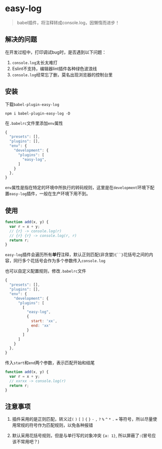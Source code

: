 # easy-log

> babel插件，将注释转成console.log，因懒惰而进步！

## 解决的问题

在开发过程中，打印调试bug时，是否遇到以下问题：

1. `console.log`太长太难打
2. Eslint不支持，编辑器lint插件各种绿色波浪线
3. `console.log`经常忘了删，莫名出现浏览器的控制台里

## 安装

下载`babel-plugin-easy-log`

```
npm i babel-plugin-easy-log -D
```

在`.babelrc`文件里添加`env`属性

```js
{
  "presets": [],
  "plugins": [],
  "env": {
    "development": {
      "plugins": [
        "easy-log",
      ]
    }
  },
}
```

`env`属性是指在特定的环境中所执行的转码规则，这里是在`development`环境下配置`easy-log`插件，一般在生产环境下用不到。

## 使用

```js
function add(x, y) {
  var r = x + y;
  // {r} -> console.log(r)
  // {r} {r} -> console.log(r, r)
  return r;
}
```

`easy-log`插件会遍历所有**单行**注释，默认正则匹配(非贪婪)`{``}`花括号之间的内容，同行多个花括号会作为多个参数传入`console.log`

也可以自定义配置规则，修改`.babelrc`文件

```js
{
  "presets": [],
  "plugins": [],
  "env": {
    "development": {
      "plugins": [
        [
          "easy-log",
          {
            start: 'xx',
            end: 'xx'
          }
        ]
      ]
    }
  },
}
```

传入`start`和`end`两个参数，表示匹配开始和结尾

```js
function add(x, y) {
  var r = x + y;
  // xxrxx -> console.log(r)
  return r;
}
```

## 注意事项

1. 插件采用的是正则匹配，转义过`(` `)` `[` `]` `{` `}` `-` `,` `?` `%` `^` `*` `.` `=` 等符号，所以尽量使用常规的符号作为匹配规则，以免各种报错

2. 默认采用花括号规则，但是与单行写的对象冲突 `{a: 1}`, 所以屏蔽了`:`(冒号应该不常用吧？)
